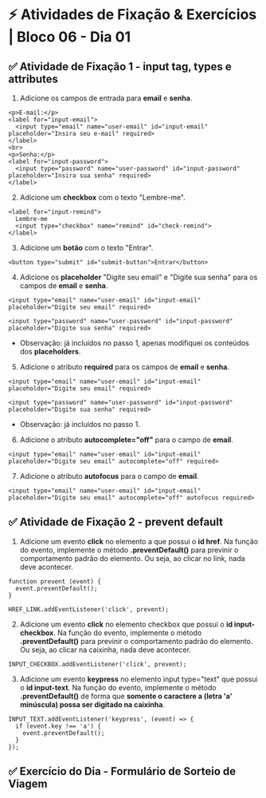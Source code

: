 # &#9889; Atividades de Fixação & Exercícios | Bloco 06 - Dia 01

## &#9989; Atividade de Fixação 1 - input tag, types e attributes

1. Adicione os campos de entrada para **email** e **senha**.
```
<p>E-mail:</p>
<label for="input-email">
  <input type="email" name="user-email" id="input-email" placeholder="Insira seu e-mail" required>
</label>
<br>
<p>Senha:</p>
<label for="input-password">
  <input type="password" name="user-password" id="input-password" placeholder="Insira sua senha" required>
</label>
```

2. Adicione um **checkbox** com o texto "Lembre-me".
```
<label for="input-remind">
  Lembre-me
  <input type="checkbox" name="remind" id="check-remind">
</label>
```

3. Adicione um **botão** com o texto "Entrar".
```
<button type="submit" id="submit-button">Entrar</button>
```

4. Adicione os **placeholder** "Digite seu email" e "Digite sua senha" para os campos de **email** e **senha**.
```
<input type="email" name="user-email" id="input-email" placeholder="Digite seu email" required>

<input type="password" name="user-password" id="input-password" placeholder="Digite sua senha" required>
```
- Observação: já incluídos no passo 1, apenas modifiquei os conteúdos dos **placeholders**.

5. Adicione o atributo **required** para os campos de **email** e **senha**.
```
<input type="email" name="user-email" id="input-email" placeholder="Digite seu email" required>

<input type="password" name="user-password" id="input-password" placeholder="Digite sua senha" required>
```
- Observação: já incluídos no passo 1.

6. Adicione o atributo **autocomplete="off"** para o campo de **email**.
```
<input type="email" name="user-email" id="input-email" placeholder="Digite seu email" autocomplete="off" required>
```

7. Adicione o atributo **autofocus** para o campo de **email**.
```
<input type="email" name="user-email" id="input-email" placeholder="Digite seu email" autocomplete="off" autofocus required>
```

## &#9989; Atividade de Fixação 2 - prevent default
1. Adicione um evento **click** no elemento a que possui o **id href**. Na função do evento, implemente o método **.preventDefault()** para previnir o comportamento padrão do elemento. Ou seja, ao clicar no link, nada deve acontecer.
```
function prevent (event) {
  event.preventDefault();
}

HREF_LINK.addEventListener('click', prevent);
```

2. Adicione um evento **click** no elemento checkbox que possui o **id input-checkbox**. Na função do evento, implemente o método **.preventDefault()** para previnir o comportamento padrão do elemento. Ou seja, ao clicar na caixinha, nada deve acontecer.
```
INPUT_CHECKBOX.addEventListener('click', prevent);
```

3. Adicione um evento **keypress** no elemento input type="text" que possui o **id input-text**. Na função do evento, implemente o método **.preventDefault()** de forma que **somente o caractere a (letra 'a' minúscula) possa ser digitado na caixinha**.
```
INPUT_TEXT.addEventListener('keypress', (event) => {
  if (event.key !== 'a') {
    event.preventDefault();
  }
});
```

## &#9989; Exercício do Dia - Formulário de Sorteio de Viagem
